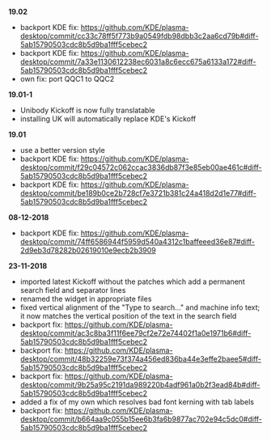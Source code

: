 **19.02**
- backport KDE fix: https://github.com/KDE/plasma-desktop/commit/cc33c78ff5f773b9a0549fdb98dbb3c2aa6cd79b#diff-5ab15790503cdc8b5d9ba1fff5cebec2
- backport KDE fix: https://github.com/KDE/plasma-desktop/commit/7a33e1130612238ec6031a8c6ecc675a6133a172#diff-5ab15790503cdc8b5d9ba1fff5cebec2
- own fix: port QQC1 to QQC2

**19.01-1**
- Unibody Kickoff is now fully translatable
- installing UK will automatically replace KDE's Kickoff

**19.01**
- use a better version style
- backport KDE fix: https://github.com/KDE/plasma-desktop/commit/f29c04572c062ccac3836db87f3e85eb00ae461c#diff-5ab15790503cdc8b5d9ba1fff5cebec2
- backport KDE fix: https://github.com/KDE/plasma-desktop/commit/be189b0ce2b728cf7e3721b381c24a418d2d1e77#diff-5ab15790503cdc8b5d9ba1fff5cebec2

**08-12-2018**
- backport KDE fix: https://github.com/KDE/plasma-desktop/commit/74ff6586944f5959d540a4312c1baffeeed36e87#diff-2d9eb3d78282b02619010e9ecb2b3909

**23-11-2018**
- imported latest Kickoff without the patches which add a permanent search field and separator lines
- renamed the widget in appropriate files
- fixed vertical alignment of the "Type to search..." and machine info text; it now matches the vertical position of the text in the search field
- backport fix: https://github.com/KDE/plasma-desktop/commit/ac3c8ba3f11f6ee79cf2e72e74402f1a0e1971b6#diff-5ab15790503cdc8b5d9ba1fff5cebec2
- backport fix: https://github.com/KDE/plasma-desktop/commit/48b32259e73f374a456ed836ba44e3effe2baee5#diff-5ab15790503cdc8b5d9ba1fff5cebec2
- backport fix: https://github.com/KDE/plasma-desktop/commit/9b25a95c2191da989220b4adf961a0b2f3ead84b#diff-5ab15790503cdc8b5d9ba1fff5cebec2
- added a fix of my own which resolves bad font kerning with tab labels
- backport fix: https://github.com/KDE/plasma-desktop/commit/b664aa9c055b15ee6b3fa6b9877ac702e94c5dc0#diff-5ab15790503cdc8b5d9ba1fff5cebec2

